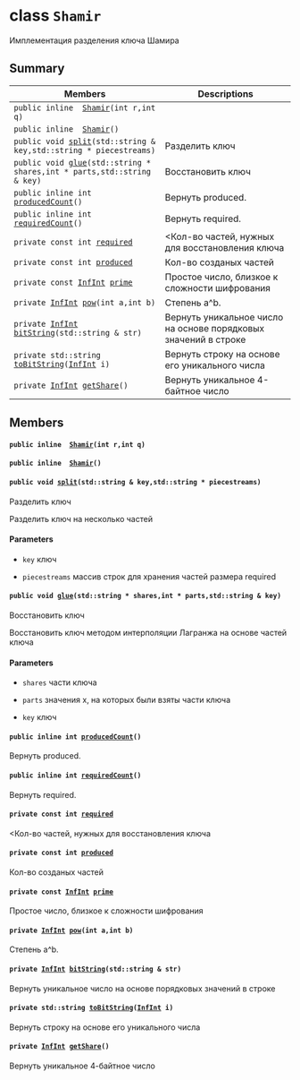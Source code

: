 # class `Shamir` 

Имплементация разделения ключа Шамира

## Summary

 Members                        | Descriptions                                
--------------------------------|---------------------------------------------
`public inline  `[`Shamir`](#classShamir_1a6f4e66672289893f1db66f90df9d7323)`(int r,int q)` | 
`public inline  `[`Shamir`](#classShamir_1ac0c307e4eaa164b18710c689fac31fc1)`()` | 
`public void `[`split`](#classShamir_1a74fdde5cb5e16425c03201dfc4d176d8)`(std::string & key,std::string * piecestreams)` | Разделить ключ
`public void `[`glue`](#classShamir_1a5c130793e9286d8775938c6d27b4a7cc)`(std::string * shares,int * parts,std::string & key)` | Восстановить ключ
`public inline int `[`producedCount`](#classShamir_1a8aab0ab27eb1cf4d16d4a6fe732fd4cb)`()` | Вернуть produced.
`public inline int `[`requiredCount`](#classShamir_1aa3a435acebcbe26433a3ff475856b802)`()` | Вернуть required.
`private const int `[`required`](#classShamir_1ab819adf385fde8128890294a9644e593) | <Кол-во частей, нужных для восстановления ключа
`private const int `[`produced`](#classShamir_1a61ce71138a2aa8a2845a2097f1c95575) | Кол-во созданых частей
`private const `[`InfInt`](docs/api-InfInt.md#classInfInt)` `[`prime`](#classShamir_1a0f5603f5a61202866a689e2541455654) | Простое число, близкое к сложности шифрования
`private `[`InfInt`](docs/api-InfInt.md#classInfInt)` `[`pow`](#classShamir_1a113139de8a7609e53bdf3eca40ddddb5)`(int a,int b)` | Степень a^b.
`private `[`InfInt`](docs/api-InfInt.md#classInfInt)` `[`bitString`](#classShamir_1a8816f4125eaff4d759ffe04d1af466b9)`(std::string & str)` | Вернуть уникальное число на основе порядковых значений в строке
`private std::string `[`toBitString`](#classShamir_1a276ee62e0ab3fa5b56aae428537cb9dd)`(`[`InfInt`](docs/api-InfInt.md#classInfInt)` i)` | Вернуть строку на основе его уникального числа
`private `[`InfInt`](docs/api-InfInt.md#classInfInt)` `[`getShare`](#classShamir_1a9ac3b28952cdad61ff9c7996cc431cbf)`()` | Вернуть уникальное 4-байтное число

## Members

#### `public inline  `[`Shamir`](#classShamir_1a6f4e66672289893f1db66f90df9d7323)`(int r,int q)` 

#### `public inline  `[`Shamir`](#classShamir_1ac0c307e4eaa164b18710c689fac31fc1)`()` 

#### `public void `[`split`](#classShamir_1a74fdde5cb5e16425c03201dfc4d176d8)`(std::string & key,std::string * piecestreams)` 

Разделить ключ

Разделить ключ на несколько частей 
#### Parameters
* `key` ключ 

* `piecestreams` массив строк для хранения частей размера required

#### `public void `[`glue`](#classShamir_1a5c130793e9286d8775938c6d27b4a7cc)`(std::string * shares,int * parts,std::string & key)` 

Восстановить ключ

Восстановить ключ методом интерполяции Лагранжа на основе частей ключа 
#### Parameters
* `shares` части ключа 

* `parts` значения x, на которых были взяты части ключа 

* `key` ключ

#### `public inline int `[`producedCount`](#classShamir_1a8aab0ab27eb1cf4d16d4a6fe732fd4cb)`()` 

Вернуть produced.

#### `public inline int `[`requiredCount`](#classShamir_1aa3a435acebcbe26433a3ff475856b802)`()` 

Вернуть required.

#### `private const int `[`required`](#classShamir_1ab819adf385fde8128890294a9644e593) 

<Кол-во частей, нужных для восстановления ключа

#### `private const int `[`produced`](#classShamir_1a61ce71138a2aa8a2845a2097f1c95575) 

Кол-во созданых частей

#### `private const `[`InfInt`](docs/api-InfInt.md#classInfInt)` `[`prime`](#classShamir_1a0f5603f5a61202866a689e2541455654) 

Простое число, близкое к сложности шифрования

#### `private `[`InfInt`](docs/api-InfInt.md#classInfInt)` `[`pow`](#classShamir_1a113139de8a7609e53bdf3eca40ddddb5)`(int a,int b)` 

Степень a^b.

#### `private `[`InfInt`](docs/api-InfInt.md#classInfInt)` `[`bitString`](#classShamir_1a8816f4125eaff4d759ffe04d1af466b9)`(std::string & str)` 

Вернуть уникальное число на основе порядковых значений в строке

#### `private std::string `[`toBitString`](#classShamir_1a276ee62e0ab3fa5b56aae428537cb9dd)`(`[`InfInt`](docs/api-InfInt.md#classInfInt)` i)` 

Вернуть строку на основе его уникального числа

#### `private `[`InfInt`](docs/api-InfInt.md#classInfInt)` `[`getShare`](#classShamir_1a9ac3b28952cdad61ff9c7996cc431cbf)`()` 

Вернуть уникальное 4-байтное число

